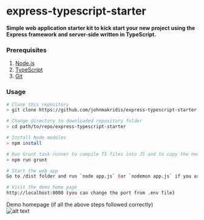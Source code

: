 # express-typescript-starter
**Simple web application starter kit to kick start your new project using the Express framework and server-side written in TypeScript.**


### Prerequisites

1. [Node.js](https://nodejs.org/)
2. [TypeScript](https://www.typescriptlang.org/)
3. [Git](https://git-scm.com/)

### Usage
```bash
# Clone this repository
> git clone https://github.com/johnmakridis/express-typescript-starter.git

# Change directory to downloaded repository folder
> cd path/to/repo/express-typescript-starter

# Install Node modules
> npm install

# Run Grunt task-runner to compile TS files into JS and to copy the necessary folders/files in /dist folder 
> npm run grunt

# Start the web app
Go to /dist folder and run `node app.js` (or `nodemon app.js` if you are using Nodemon module) 

# Visit the demo home page
http://localhost:8080 (you can change the port from .env file)
```
Demo homepage (if all the above steps followed correctly)<br> 
![alt text](https://raw.githubusercontent.com/johnmakridis/express-typescript-starter/master/src/public/img/demoHomepage.png "ExpressTS homepage")
